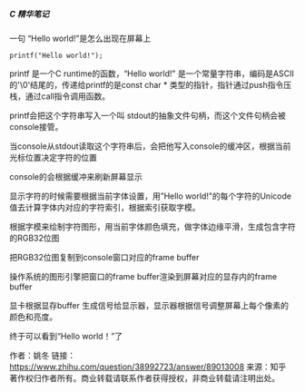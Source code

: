 ##### C 精华笔记

一句 “Hello world!”是怎么出现在屏幕上

```
printf("Hello world!");
```

printf 是一个C runtime的函数，“Hello world!" 是一个常量字符串，编码是ASCII的'\0'结尾的，传递给printf的是const char * 类型的指针，指针通过push指令压栈，通过call指令调用函数。

printf会把这个字符串写入一个叫 stdout的抽象文件句柄，而这个文件句柄会被console接管。

当console从stdout读取这个字符串后，会把他写入console的缓冲区，根据当前光标位置决定字符的位置

console的会根据缓冲来刷新屏幕显示

显示字符的时候需要根据当前字体设置，用”Hello world!"的每个字符的Unicode值去计算字体内对应的字符索引，根据索引获取字模。

根据字模来绘制字符图形，用当前字体颜色填充，做字体边缘平滑，生成包含字符的RGB32位图

把RGB32位图复制到console窗口对应的frame buffer

操作系统的图形引擎把窗口的frame buffer渲染到屏幕对应的显存内的frame buffer

显卡根据显存buffer 生成信号给显示器，显示器根据信号调整屏幕上每个像素的颜色和亮度。

终于可以看到“Hello world！”了

作者：姚冬
链接：https://www.zhihu.com/question/38992723/answer/89013008
来源：知乎
著作权归作者所有。商业转载请联系作者获得授权，非商业转载请注明出处。

